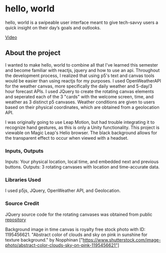 # hello, world
hello, world is a swipeable user interface meant to give tech-savvy users a quick insight on their day’s goals and outlooks.


[Video](https://youtu.be/Mer5qNDE5uc)

## About the project
I wanted to make hello, world to combine all that I've learned this semester and become familiar with reactjs, jquery and how to use an api. Throughout the development process, I realized that using p5's text and canvas tools would be easier than using reactjs for my purposes. I used OpenWeatherAPI for the weather canvas, more specifically the daily weather and 5-day/3 hour forecast APIs. I used JQuery to create the rotating canvas elements and seperated each of the 3 "cards" with the welcome screen, time, and weather as 3 distinct p5 canvases. Weather conditions are given to users based on their physical coordinates, which are obtained from a geolocation API. 

I was originally going to use Leap Motion, but had trouble integrating it to recognize hand gestures, as this is only a Unity functionality. This project is viewable on Magic Leap's Helio browser. The black background allows for the transparent effect to occur when viewed with a headset. 

### Inputs, Outputs
Inputs: Your physical location, local time, and embedded next and previous buttons.
Outputs: 3 rotating canvases with location and time-accurate data. 

### Libraries Used
I used p5js, JQuery, OpenWeather API, and Geolocation.

### Source Credit
JQuery source code for the rotating canvases was obtained from public [repository](https://github.com/DaftCreation/Card-Slider)

Background image in time canvas is royalty free stock photo with ID: 1195456621. "Abstract color of clouds and sky on pink in sunshine for texture background." by Nopphinan ["https://www.shutterstock.com/image-photo/abstract-color-clouds-sky-on-pink-1195456621"]


